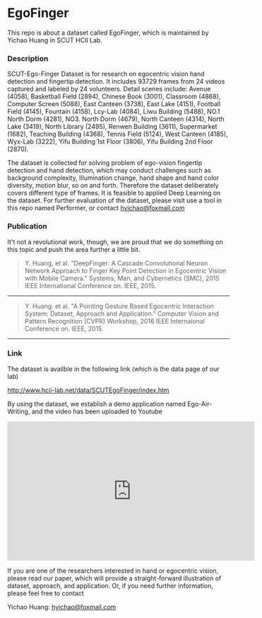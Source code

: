 # EgoFinger
This repo is about a dataset called EgoFinger, which is maintained by Yichao Huang in SCUT HCII Lab. 

### Description

SCUT-Ego-Finger Dataset is for research on egocentric vision hand detection and fingertip detection. It includes 93729 frames from 24 videos captured and labeled by 24 volunteers. Detail scenes include: Avenue (4058), Basketball Field (2894), Chinese Book (3001), Classroom (4868), Computer Screen (5088), East Canteen (3738), East Lake (4151), Football Field (4145), Fountain (4158), Lcy-Lab (4084), Liwu Building (5488), NO.1 North Dorm (4281), NO3. North Dorm (4679), North Canteen (4314), North Lake (3419), North Library (2495), Renwen Building (3611), Supermarket (1682), Teaching Building (4368), Tennis Field (5124), West Canteen (4185), Wyx-Lab (3222), Yifu Building 1st Floor (3806), Yifu Building 2nd Floor (2870).

The dataset is collected for solving problem of ego-vision fingertip detection and hand detection, which may conduct challenges such as background complexity, Illumination change, hand shape and hand color diversity, motion blur, so on and forth. Therefore the dataset deliberately covers different type of frames. It is feasible to applied Deep Learning on the dataset. For further evaluation of the dataset, please visit use a tool in this repo named Performer, or contact hyichao@foxmail.com

### Publication

It't not a revolutional work, though, we are proud that we do something on this topic and push the area further a little bit. 

> Y. Huang, et al. "DeepFinger: A Cascade Convolutional Neuron Network Approach to Finger Key Point Detection in Egocentric Vision with Mobile Camera." Systems, Man, and Cybernetics (SMC), 2015 IEEE International Conference on. IEEE, 2015.

----

> Y. Huang. et al. "A Pointing Gesture Based Egocentric Interaction System: Dataset, Approach and Application." Computer Vision and Pattern Recognition (CVPR) Workshop, 2016 IEEE Internaional Conference on. IEEE, 2015.
 
----

### Link
The dataset is availble in the following link (which is the data page of our lab)

<http://www.hcii-lab.net/data/SCUTEgoFinger/index.htm>

By using the dataset, we establish a demo application named Ego-Air-Writing, and the video has been uploaded to Youtube

<iframe width="560" height="315" src="https://www.youtube.com/embed/PeSrRxKghv8" frameborder="0" allowfullscreen></iframe>

If you are one of the researchers interested in hand or egocentric vision, please read our paper, which will provide a straight-forward illustration of dataset, approach, and application. Or, if you need further information, please feel free to contact 


Yichao Huang:  <hyichao@foxmail.com>
